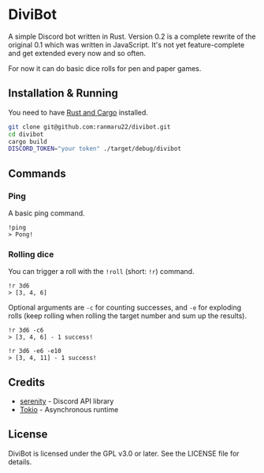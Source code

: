 # DiviBot

A simple Discord bot written in Rust. Version 0.2 is a complete rewrite
of the original 0.1 which was written in JavaScript. It's not yet
feature-complete and get extended every now and so often.

For now it can do basic dice rolls for pen and paper games.

## Installation & Running

You need to have [Rust and Cargo](https://www.rust-lang.org/tools/install) installed.

```bash
git clone git@github.com:ranmaru22/divibot.git
cd divibot
cargo build
DISCORD_TOKEN="your token" ./target/debug/divibot
```

## Commands

### Ping

A basic ping command.

```
!ping
> Pong!
```

### Rolling dice

You can trigger a roll with the `!roll` (short: `!r`) command.

```
!r 3d6
> [3, 4, 6]
```

Optional arguments are `-c` for counting successes, and `-e` for exploding
rolls (keep rolling when rolling the target number and sum up the results).

```
!r 3d6 -c6
> [3, 4, 6] - 1 success!

!r 3d6 -e6 -e10
> [3, 4, 11] - 1 success!
```

## Credits

- [serenity](https://github.com/serenity-rs/serenity) - Discord API library
- [Tokio](https://tokio.rs) - Asynchronous runtime

## License

DiviBot is licensed under the GPL v3.0 or later. See the LICENSE file for details.
